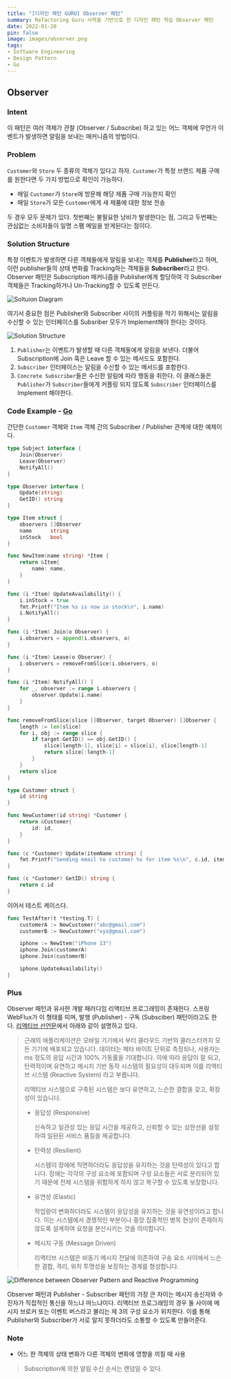 ```yaml
---
title: "[디자인 패턴 GURU] Observer 패턴"
summary: Refactoring Guru 서적을 기반으로 한 디자인 패턴 학습 Observer 패턴
date: 2022-01-20
pin: false
image: images/observer.png
tags:
- Software Engineering
- Design Pattern
- Go
---
```


## Observer

### Intent

이 패턴은 여러 객체가 관찰 (Observer / Subscribe) 하고 있는 어느 객체에 무언가 이벤트가 발생하면 알림을 보내는 매커니즘의 방법이다.

### Problem

`Customer`와 `Store` 두 종류의 객체가 있다고 하자. `Customer`가 특정 브랜드 제품 구매를 원한다면 두 가지 방법으로 확인이 가능하다.

- 매일 `Customer`가 `Store`에 방문해 해당 제품 구매 가능한지 확인
- 매일 `Store`가 모든 `Customer`에게 새 제품에 대한 정보 전송

두 경우 모두 문제가 있다. 첫번째는 불필요한 낭비가 발생한다는 점, 그리고 두번째는 관심없는 소비자들이 일명 스팸 메일을 받게된다는 점이다.

### Solution Structure

특정 이벤트가 발생하면 다른 객체들에게 알림을 보내는 객체를 **Publisher**라고 하며, 이런 publisher들의 상태 변화를 Tracking하는 객체들을 **Subscriber**라고 한다. Observer 패턴은 Subscription 매커니즘을 Publisher에게 할당하여 각 Subscriber 객체들은 Tracking하거나 Un-Tracking할 수 있도록 만든다.

![Soltuion Diagram[^1]](images/observer-solution2-en.png)

여기서 중요한 점은 Publisher와 Subscriber 사이의 커플링을 막기 위해서는 알림을 수신할 수 있는 인터페이스를 Subsriber 모두가 Implement해야 한다는 것이다.

![Solution Structure[^1]](images/observer-structure.png)

1. `Publisher`는 이벤트가 발생할 때 다른 객체들에게 알림을 보낸다. 더불어 Subscription에 Join 혹은 Leave 할 수 있는 메서드도 포함한다.
2. `Subscriber` 인터페이스는 알림을 수신할 수 있는 메서드를 포함한다.
3. `Concrete Subscriber`들은 수신한 알림에 따라 행동을 취한다. 이 클래스들은 `Publisher`가 `Subscriber`들에게 커플링 되지 않도록 `Subscriber` 인터페이스를 Implement 해야한다.

### Code Example - [Go](https://github.com/joonparkhere/records/tree/main/design-pattern/project/hello-behavioral-pattern/observer)

간단한 `Customer` 객체와 `Item` 객체 간의 Subscriber / Publisher 관계에 대한 예제이다.

```go
type Subject interface {
	Join(Observer)
	Leave(Observer)
	NotifyAll()
}
```

```go
type Observer interface {
	Update(string)
	GetID() string
}
```

```go
type Item struct {
	observers []Observer
	name      string
	inStock   bool
}

func NewItem(name string) *Item {
	return &Item{
		name: name,
	}
}

func (i *Item) UpdateAvailability() {
	i.inStock = true
	fmt.Printf("Item %s is now in stock\n", i.name)
	i.NotifyAll()
}

func (i *Item) Join(o Observer) {
	i.observers = append(i.observers, o)
}

func (i *Item) Leave(o Observer) {
	i.observers = removeFromSlice(i.observers, o)
}

func (i *Item) NotifyAll() {
	for _, observer := range i.observers {
		observer.Update(i.name)
	}
}

func removeFromSlice(slice []Observer, target Observer) []Observer {
	length := len(slice)
	for i, obj := range slice {
		if target.GetID() == obj.GetID() {
			slice[length-1], slice[i] = slice[i], slice[length-1]
			return slice[:length-1]
		}
	}
	return slice
}
```

```go
type Customer struct {
	id string
}

func NewCustomer(id string) *Customer {
	return &Customer{
		id: id,
	}
}

func (c *Customer) Update(itemName string) {
	fmt.Printf("Sending email to customer %s for item %s\n", c.id, itemName)
}

func (c *Customer) GetID() string {
	return c.id
}
```

이어서 테스트 케이스다.

```go
func TestAfter(t *testing.T) {
	customerA := NewCustomer("abc@gmail.com")
	customerB := NewCustomer("xyz@gmail.com")

	iphone := NewItem("iPhone 13")
	iphone.Join(customerA)
	iphone.Join(customerB)

	iphone.UpdateAvailability()
}
```

### Plus

Observer 패턴과 유사한 개발 패러다임 리액티브 프로그래밍이 존재한다. 스프링 WebFlux가 이 형태를 띠며, 발행 (Publisher) - 구독 (Subsciber) 패턴이라고도 한다. [리액티브 선언문](https://www.reactivemanifesto.org/ko)에서 아래와 같이 설명하고 있다.

> 근래의 애플리케이션은 모바일 기기에서 부터 클라우드 기반의 클러스터까지 모든 기기에 배포되고 있습니다. 데이터는 페타 바이트 단위로 측정되나, 사용자는 ms 정도의 응답 시간과 100% 가동률을 기대합니다. 이에 따라 응답이 잘 되고, 탄력적이며 유연하고 메시지 기반 동작 시스템의 필요성이 대두되며 이를 리액티브 시스템 (Reactive System) 라고 부릅니다.
>
> 리액티브 시스템으로 구축된 시스템은 보다 유연하고, 느슨한 결합을 갖고, 확장성이 있습니다.
>
> - 응답성 (Responsive)
>
>   신속하고 일관성 있는 응답 시간을 제공하고, 신뢰할 수 있는 상한선을 설정하여 일돤된 서비스 품질을 제공합니다.
>
> - 탄력성 (Resilient)
>
>   시스템이 장애에 직면하더라도 응답성을 유지하는 것을 탄력성이 있다고 합니다. 장애는 각각의 구성 요소에 포함되며 구성 요소들은 서로 분리되어 있기 때문에 전체 시스템을 위험하게 하지 않고 복구할 수 있도록 보장합니다.
>
> - 유연성 (Elastic)
>
>   작업량이 변화하더라도 시스템이 응답성을 유지하는 것을 유연성이라고 합니다. 이는 시스템에서 경쟁적인 부분이나 중앙 집중적인 병목 현상이 존재하지 않도록 설계하여 요청을 분산시키는 것을 의미합니다.
>
> - 메시지 구동 (Message Driven)
>
>   리액티브 시스템은 비동기 메시지 전달에 의존하여 구송 요소 사이에서 느슨한 결합, 격리, 위치 투명성을 보장하는 경계를 형성합니다.

![Difference between Observer Pattern and Reactive Programming[^2]](images/observer-difference-with-reactive-programming.png)

Observer 패턴과 Publisher - Subscriber 패턴의 가장 큰 차이는 메시지 송신자와 수진자가 직접적인 통신을 하느냐 마느냐이다. 리액티브 프로그래밍의 경우 둘 사이에 메시지 브로커 또는 이벤트 버스라고 불리는 제 3의 구성 요소가 위치한다. 이를 통해 Publisher와 Subscriber가 서로 알지 못하더라도 소통할 수 있도록 만들어준다.

### Note

- 어느 한 객체의 상태 변화가 다른 객체의 변화에 영향을 끼칠 때 사용

> Subscription에 의한 알림 수신 순서는 랜덤일 수 있다.

[^1]: [Observer Origin](https://refactoring.guru/design-patterns/observer)
[^2]: [zorba91 Tistory Posting](https://zorba91.tistory.com/291)